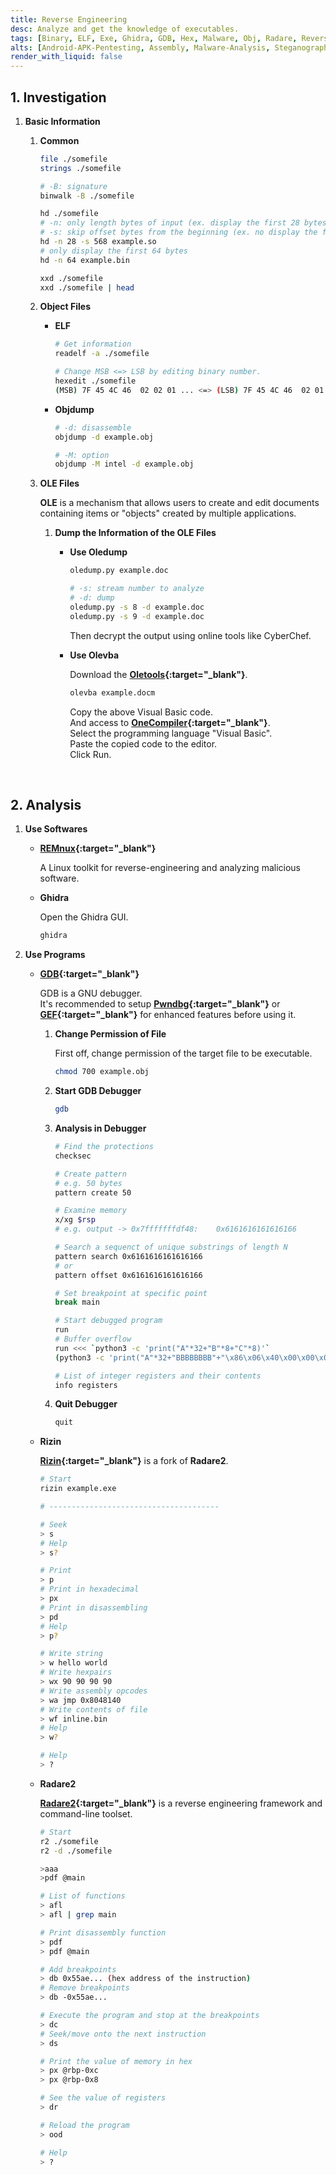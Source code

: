 ```yaml
---
title: Reverse Engineering
desc: Analyze and get the knowledge of executables.
tags: [Binary, ELF, Exe, Ghidra, GDB, Hex, Malware, Obj, Radare, Reverse Engineering, Rizin]
alts: [Android-APK-Pentesting, Assembly, Malware-Analysis, Steganography]
render_with_liquid: false
---
```


## 1. Investigation

1. **Basic Information**

    1. **Common**

        ```sh
        file ./somefile
        strings ./somefile

        # -B: signature
        binwalk -B ./somefile

        hd ./somefile
        # -n: only length bytes of input (ex. display the first 28 bytes)
        # -s: skip offset bytes from the beginning (ex. no display the first 568 bytes)
        hd -n 28 -s 568 example.so
        # only display the first 64 bytes
        hd -n 64 example.bin

        xxd ./somefile
        xxd ./somefile | head
        ```

    2. **Object Files**

        - **ELF**

            ```sh
            # Get information
            readelf -a ./somefile

            # Change MSB <=> LSB by editing binary number.
            hexedit ./somefile
            (MSB) 7F 45 4C 46  02 02 01 ... <=> (LSB) 7F 45 4C 46  02 01 01 ...
            ```

        - **Objdump**

            ```sh
            # -d: disassemble
            objdump -d example.obj

            # -M: option
            objdump -M intel -d example.obj
            ```

    3. **OLE Files**

        **OLE** is a mechanism that allows users to create and edit documents containing items or "objects" created by multiple applications.

        1. **Dump the Information of the OLE Files**

            - **Use Oledump**

                ```sh
                oledump.py example.doc

                # -s: stream number to analyze
                # -d: dump
                oledump.py -s 8 -d example.doc
                oledump.py -s 9 -d example.doc
                ```

                Then decrypt the output using online tools like CyberChef.

            - **Use Olevba**

                Download the **[Oletools](https://github.com/decalage2/oletools){:target="_blank"}**.

                ```sh
                olevba example.docm
                ```

                Copy the above Visual Basic code.  
                And access to **[OneCompiler](https://onecompiler.com/){:target="_blank"}**.  
                Select the programming language "Visual Basic".  
                Paste the copied code to the editor.  
                Click Run.

<br />

## 2. Analysis

1. **Use Softwares**

    - **[REMnux](https://remnux.org/){:target="_blank"}**

        A Linux toolkit for reverse-engineering and analyzing malicious software.

    - **Ghidra**

        Open the Ghidra GUI.

        ```sh
        ghidra
        ```

2. **Use Programs**

    - **[GDB](https://www.sourceware.org/gdb/){:target="_blank"}**

        GDB is a GNU debugger.  
        It's recommended to setup **[Pwndbg](https://github.com/pwndbg/pwndbg){:target="_blank"}** or **[GEF](https://github.com/hugsy/gef){:target="_blank"}** for enhanced features before using it.

        1. **Change Permission of File**

            First off, change permission of the target file to be executable.

            ```sh
            chmod 700 example.obj
            ```

        2. **Start GDB Debugger**

            ```sh
            gdb
            ```

        3. **Analysis in Debugger**

            ```sh
            # Find the protections
            checksec

            # Create pattern
            # e.g. 50 bytes
            pattern create 50

            # Examine memory
            x/xg $rsp
            # e.g. output -> 0x7fffffffdf48:	0x6161616161616166

            # Search a sequenct of unique substrings of length N
            pattern search 0x6161616161616166
            # or
            pattern offset 0x6161616161616166

            # Set breakpoint at specific point
            break main

            # Start debugged program
            run
            # Buffer overflow
            run <<< `python3 -c 'print("A"*32+"B"*8+"C"*8)'`
            (python3 -c 'print("A"*32+"BBBBBBBB"+"\x86\x06\x40\x00\x00\x00\x00\x00")'; cat) | ./Dear

            # List of integer registers and their contents
            info registers
            ```

        4. **Quit Debugger**

            ```sh
            quit
            ```

    - **Rizin**

        **[Rizin](https://github.com/rizinorg/rizin){:target="_blank"}** is a fork of **Radare2**.

        ```sh
        # Start
        rizin example.exe

        # --------------------------------------

        # Seek
        > s
        # Help
        > s?

        # Print
        > p
        # Print in hexadecimal
        > px
        # Print in disassembling
        > pd
        # Help
        > p?

        # Write string
        > w hello world
        # Write hexpairs
        > wx 90 90 90 90
        # Write assembly opcodes
        > wa jmp 0x8048140
        # Write contents of file
        > wf inline.bin
        # Help
        > w?

        # Help
        > ?
        ```

    - **Radare2**

        **[Radare2](https://github.com/radareorg/radare2){:target="_blank"}** is a reverse engineering framework and command-line toolset.

        ```sh
        # Start
        r2 ./somefile
        r2 -d ./somefile

        >aaa
        >pdf @main

        # List of functions
        > afl
        > afl | grep main

        # Print disassembly function
        > pdf
        > pdf @main

        # Add breakpoints
        > db 0x55ae... (hex address of the instruction)
        # Remove breakpoints
        > db -0x55ae...

        # Execute the program and stop at the breakpoints
        > dc
        # Seek/move onto the next instruction
        > ds

        # Print the value of memory in hex
        > px @rbp-0xc
        > px @rbp-0x8

        # See the value of registers
        > dr

        # Reload the program
        > ood

        # Help
        > ?
        ```
